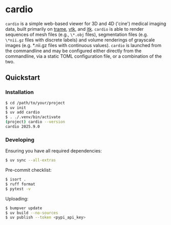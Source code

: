 # cardio

`cardio` is a simple web-based viewer for 3D and 4D ('cine') medical imaging data,
built primarily on [trame](https://github.com/kitware/trame),
[vtk](https://github.com/kitware/vtk), and
[itk](https://github.com/insightsoftwareconsortium/itk).  `cardio` is able to
render sequences of mesh files (e.g., `\*.obj` files), segmentation files (e.g.
`\*nii.gz` files with discrete labels) and volume renderings of grayscale images
(e.g. \*.nii.gz files with continuous values).  `cardio` is launched from the
commandline and may be configured either directly from the commandline, via a static
TOML configuration file, or a combination of the two.

## Quickstart

### Installation

```bash
$ cd /path/to/your/project
$ uv init
$ uv add cardio
$ . ./.venv/bin/activate
(project) cardio --version
cardio 2025.9.0
```

### Developing

Ensuring you have all required dependencies:

```bash
$ uv sync --all-extras
```

Pre-commit checklist:

```bash
$ isort .
$ ruff format
$ pytest -v
```

Uploading:

```bash
$ bumpver update
$ uv build --no-sources
$ uv publish --token <pypi_api_key>
```

